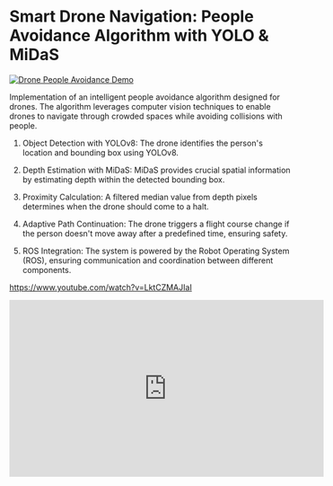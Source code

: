# Smart Drone Navigation: People Avoidance Algorithm with YOLO & MiDaS

[![Drone People Avoidance Demo](http://img.youtube.com/vi/LktCZMAJIaI/0.jpg)](https://youtu.be/LktCZMAJIaI?si=TmuFmULtceWwwfze)

Implementation of an intelligent people avoidance algorithm designed for drones. The algorithm leverages computer vision techniques to enable drones to navigate through crowded spaces while avoiding collisions with people.

1. Object Detection with YOLOv8:
The drone identifies the person's location and bounding box using YOLOv8.

2. Depth Estimation with MiDaS:
MiDaS provides crucial spatial information by estimating depth within the detected bounding box.

3. Proximity Calculation:
A filtered median value from depth pixels determines when the drone should come to a halt.

4. Adaptive Path Continuation:
The drone triggers a flight course change if the person doesn't move away after a predefined time, ensuring safety.

5. ROS Integration:
The system is powered by the Robot Operating System (ROS), ensuring communication and coordination between different components.

https://www.youtube.com/watch?v=LktCZMAJIaI
<iframe width="560" height="315" src="https://www.youtube.com/embed/LktCZMAJIaI?si=1DD4wWk7UoOdaNSR" title="YouTube video player" frameborder="0" allow="accelerometer; autoplay; clipboard-write; encrypted-media; gyroscope; picture-in-picture; web-share" allowfullscreen></iframe>
